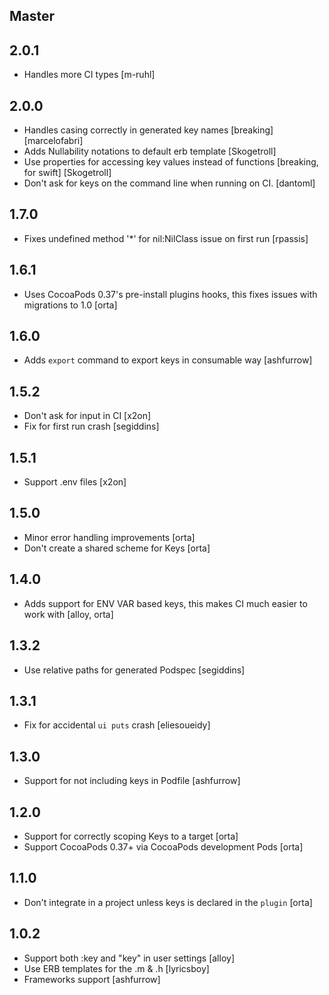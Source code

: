 ## Master

## 2.0.1

* Handles more CI types [m-ruhl] 

## 2.0.0

* Handles casing correctly in generated key names [breaking] [marcelofabri] 
* Adds Nullability notations to default erb template [Skogetroll]
* Use properties for accessing key values instead of functions [breaking, for swift] [Skogetroll]
* Don't ask for keys on the command line when running on CI. [dantoml]

## 1.7.0

* Fixes undefined method '*' for nil:NilClass issue on first run [rpassis]

## 1.6.1

* Uses CocoaPods 0.37's pre-install plugins hooks, this fixes issues with migrations to 1.0 [orta]

## 1.6.0

* Adds `export` command to export keys in consumable way [ashfurrow]

## 1.5.2

* Don't ask for input in CI [x2on]
* Fix for first run crash [segiddins]

## 1.5.1

* Support .env files [x2on]

## 1.5.0

* Minor error handling improvements [orta]
* Don't create a shared scheme for Keys [orta]

## 1.4.0

* Adds support for ENV VAR based keys, this makes CI much easier to work with [alloy, orta]

## 1.3.2

* Use relative paths for generated Podspec [segiddins]

## 1.3.1

* Fix for accidental `ui puts` crash [eliesoueidy]

## 1.3.0

* Support for not including keys in Podfile [ashfurrow]

## 1.2.0

* Support for correctly scoping Keys to a target [orta]
* Support CocoaPods 0.37+ via CocoaPods development Pods [orta]

## 1.1.0

* Don't integrate in a project unless keys is declared in the `plugin` [orta]

## 1.0.2

* Support both :key and "key" in user settings [alloy]
* Use ERB templates for the .m & .h [lyricsboy]
* Frameworks support [ashfurrow]
